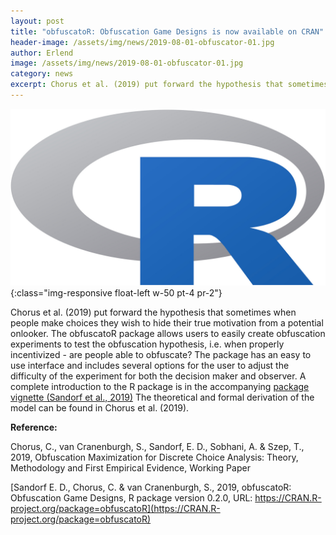 ```yaml
---
layout: post
title: "obfuscatoR: Obfuscation Game Designs is now available on CRAN"
header-image: /assets/img/news/2019-08-01-obfuscator-01.jpg
author: Erlend
image: /assets/img/news/2019-08-01-obfuscator-01.jpg
category: news
excerpt: Chorus et al. (2019) put forward the hypothesis that sometimes when people make choices they wish to hide their true motivation from a potential onlooker. The obfuscatoR package allows users to easily create obfuscation experiments to test the obfuscation hypothesis, i.e. when properly incentivized - are people able to obfuscate?
---
```


![R logo](/assets/img/news/2019-08-01-obfuscator-01.jpg){:class="img-responsive float-left w-50 pt-4 pr-2"}

Chorus et al. (2019) put forward the hypothesis that sometimes when people make choices they wish to hide their true motivation from a potential onlooker. The obfuscatoR package allows users to easily create obfuscation experiments to test the obfuscation hypothesis, i.e. when properly incentivized - are people able to obfuscate? The package has an easy to use interface and includes several options for the user to adjust the difficulty of the experiment for both the decision maker and observer. A complete introduction to the R package is in the accompanying [package vignette (Sandorf et al., 2019)](https://cran.r-project.org/web/packages/obfuscatoR/vignettes/vignette-obfuscatoR.html)  The theoretical and formal derivation of the model can be found in Chorus et al. (2019).


**Reference:**

Chorus, C., van Cranenburgh, S., Sandorf, E. D., Sobhani, A. & Szep, T., 2019, Obfuscation Maximization for Discrete Choice Analysis: Theory, Methodology and First Empirical Evidence, Working Paper

[Sandorf E. D., Chorus, C. & van Cranenburgh, S., 2019, obfuscatoR: Obfuscation Game Designs, R package version 0.2.0, URL: https://CRAN.R-project.org/package=obfuscatoR](https://CRAN.R-project.org/package=obfuscatoR)
